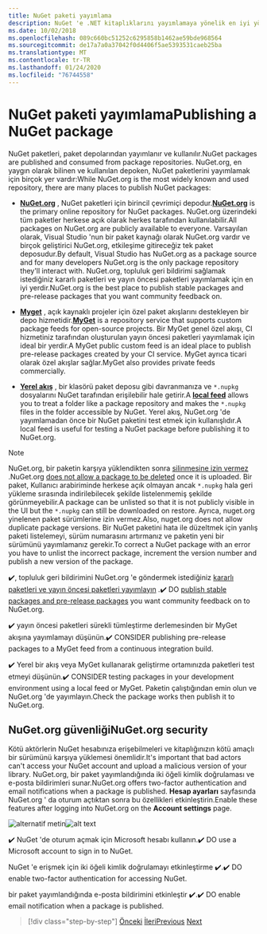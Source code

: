 ```yaml
---
title: NuGet paketi yayımlama
description: NuGet 'e .NET kitaplıklarını yayımlamaya yönelik en iyi yöntem önerileri.
ms.date: 10/02/2018
ms.openlocfilehash: 089c660bc51252c6295858b1462ae59bde968564
ms.sourcegitcommit: de17a7a0a37042f0d4406f5ae5393531caeb25ba
ms.translationtype: MT
ms.contentlocale: tr-TR
ms.lasthandoff: 01/24/2020
ms.locfileid: "76744558"
---
```

# <a name="publishing-a-nuget-package"></a><span data-ttu-id="0288c-103">NuGet paketi yayımlama</span><span class="sxs-lookup"><span data-stu-id="0288c-103">Publishing a NuGet package</span></span>

<span data-ttu-id="0288c-104">NuGet paketleri, paket depolarından yayımlanır ve kullanılır.</span><span class="sxs-lookup"><span data-stu-id="0288c-104">NuGet packages are published and consumed from package repositories.</span></span> <span data-ttu-id="0288c-105">NuGet.org, en yaygın olarak bilinen ve kullanılan depoken, NuGet paketlerini yayımlamak için birçok yer vardır:</span><span class="sxs-lookup"><span data-stu-id="0288c-105">While NuGet.org is the most widely known and used repository, there are many places to publish NuGet packages:</span></span>

* <span data-ttu-id="0288c-106">**[NuGet.org](https://www.nuget.org/)** , NuGet paketleri için birincil çevrimiçi depodur.</span><span class="sxs-lookup"><span data-stu-id="0288c-106">**[NuGet.org](https://www.nuget.org/)** is the primary online repository for NuGet packages.</span></span> <span data-ttu-id="0288c-107">NuGet.org üzerindeki tüm paketler herkese açık olarak herkes tarafından kullanılabilir.</span><span class="sxs-lookup"><span data-stu-id="0288c-107">All packages on NuGet.org are publicly available to everyone.</span></span> <span data-ttu-id="0288c-108">Varsayılan olarak, Visual Studio 'nun bir paket kaynağı olarak NuGet.org vardır ve birçok geliştirici NuGet.org, etkileşime gitireceğiz tek paket deposudur.</span><span class="sxs-lookup"><span data-stu-id="0288c-108">By default, Visual Studio has NuGet.org as a package source and for many developers NuGet.org is the only package repository they'll interact with.</span></span> <span data-ttu-id="0288c-109">NuGet.org, topluluk geri bildirimi sağlamak istediğiniz kararlı paketleri ve yayın öncesi paketleri yayımlamak için en iyi yerdir.</span><span class="sxs-lookup"><span data-stu-id="0288c-109">NuGet.org is the best place to publish stable packages and pre-release packages that you want community feedback on.</span></span>

* <span data-ttu-id="0288c-110">**[Myget](https://myget.org/)** , açık kaynaklı projeler için özel paket akışlarını destekleyen bir depo hizmetidir.</span><span class="sxs-lookup"><span data-stu-id="0288c-110">**[MyGet](https://myget.org/)** is a repository service that supports custom package feeds for open-source projects.</span></span> <span data-ttu-id="0288c-111">Bir MyGet genel özel akışı, CI hizmetiniz tarafından oluşturulan yayın öncesi paketleri yayımlamak için ideal bir yerdir.</span><span class="sxs-lookup"><span data-stu-id="0288c-111">A MyGet public custom feed is an ideal place to publish pre-release packages created by your CI service.</span></span> <span data-ttu-id="0288c-112">MyGet ayrıca ticari olarak özel akışlar sağlar.</span><span class="sxs-lookup"><span data-stu-id="0288c-112">MyGet also provides private feeds commercially.</span></span>

* <span data-ttu-id="0288c-113">**[Yerel akış](/nuget/hosting-packages/local-feeds)** , bir klasörü paket deposu gibi davranmanıza ve `*.nupkg` dosyalarını NuGet tarafından erişilebilir hale getirir.</span><span class="sxs-lookup"><span data-stu-id="0288c-113">A **[local feed](/nuget/hosting-packages/local-feeds)** allows you to treat a folder like a package repository and makes the `*.nupkg` files in the folder accessible by NuGet.</span></span> <span data-ttu-id="0288c-114">Yerel akış, NuGet.org 'de yayımlamadan önce bir NuGet paketini test etmek için kullanışlıdır.</span><span class="sxs-lookup"><span data-stu-id="0288c-114">A local feed is useful for testing a NuGet package before publishing it to NuGet.org.</span></span>

> [!NOTE]
> <span data-ttu-id="0288c-115">NuGet.org, bir paketin karşıya yüklendikten sonra [silinmesine izin vermez](/nuget/policies/deleting-packages) .</span><span class="sxs-lookup"><span data-stu-id="0288c-115">NuGet.org [does not allow a package to be deleted](/nuget/policies/deleting-packages) once it is uploaded.</span></span> <span data-ttu-id="0288c-116">Bir paket, Kullanıcı arabiriminde herkese açık olmayan ancak `*.nupkg` hala geri yükleme sırasında indirilebilecek şekilde listelenmemiş şekilde görünmeyebilir.</span><span class="sxs-lookup"><span data-stu-id="0288c-116">A package can be unlisted so that it is not publicly visible in the UI but the `*.nupkg` can still be downloaded on restore.</span></span> <span data-ttu-id="0288c-117">Ayrıca, nuget.org yinelenen paket sürümlerine izin vermez.</span><span class="sxs-lookup"><span data-stu-id="0288c-117">Also, nuget.org does not allow duplicate package versions.</span></span> <span data-ttu-id="0288c-118">Bir NuGet paketini hata ile düzeltmek için yanlış paketi listelemeyi, sürüm numarasını artırmanız ve paketin yeni bir sürümünü yayımlamanız gerekir.</span><span class="sxs-lookup"><span data-stu-id="0288c-118">To correct a NuGet package with an error you have to unlist the incorrect package, increment the version number and publish a new version of the package.</span></span>

<span data-ttu-id="0288c-119">✔️, topluluk geri bildirimini NuGet.org 'e göndermek istediğiniz [kararlı paketleri ve yayın öncesi paketleri yayımlayın](/nuget/create-packages/publish-a-package) .</span><span class="sxs-lookup"><span data-stu-id="0288c-119">✔️ DO [publish stable packages and pre-release packages](/nuget/create-packages/publish-a-package) you want community feedback on to NuGet.org.</span></span>

<span data-ttu-id="0288c-120">✔️ yayın öncesi paketleri sürekli tümleştirme derlemesinden bir MyGet akışına yayımlamayı düşünün.</span><span class="sxs-lookup"><span data-stu-id="0288c-120">✔️ CONSIDER publishing pre-release packages to a MyGet feed from a continuous integration build.</span></span>

<span data-ttu-id="0288c-121">✔️ Yerel bir akış veya MyGet kullanarak geliştirme ortamınızda paketleri test etmeyi düşünün.</span><span class="sxs-lookup"><span data-stu-id="0288c-121">✔️ CONSIDER testing packages in your development environment using a local feed or MyGet.</span></span> <span data-ttu-id="0288c-122">Paketin çalıştığından emin olun ve NuGet.org 'de yayımlayın.</span><span class="sxs-lookup"><span data-stu-id="0288c-122">Check the package works then publish it to NuGet.org.</span></span>

## <a name="nugetorg-security"></a><span data-ttu-id="0288c-123">NuGet.org güvenliği</span><span class="sxs-lookup"><span data-stu-id="0288c-123">NuGet.org security</span></span>

<span data-ttu-id="0288c-124">Kötü aktörlerin NuGet hesabınıza erişebilmeleri ve kitaplığınızın kötü amaçlı bir sürümünü karşıya yüklemesi önemlidir.</span><span class="sxs-lookup"><span data-stu-id="0288c-124">It's important that bad actors can't access your NuGet account and upload a malicious version of your library.</span></span> <span data-ttu-id="0288c-125">NuGet.org, bir paket yayımlandığında iki öğeli kimlik doğrulaması ve e-posta bildirimleri sunar.</span><span class="sxs-lookup"><span data-stu-id="0288c-125">NuGet.org offers two-factor authentication and email notifications when a package is published.</span></span> <span data-ttu-id="0288c-126">**Hesap ayarları** sayfasında NuGet.org ' da oturum açtıktan sonra bu özellikleri etkinleştirin.</span><span class="sxs-lookup"><span data-stu-id="0288c-126">Enable these features after logging into NuGet.org on the **Account settings** page.</span></span>

<span data-ttu-id="0288c-127">![alternatif metin](./media/publish-nuget-package/nuget-2fa.png "NuGet hesap güvenliği")</span><span class="sxs-lookup"><span data-stu-id="0288c-127">![alt text](./media/publish-nuget-package/nuget-2fa.png "NuGet Account Security")</span></span>

<span data-ttu-id="0288c-128">✔️ NuGet 'de oturum açmak için Microsoft hesabı kullanın.</span><span class="sxs-lookup"><span data-stu-id="0288c-128">✔️ DO use a Microsoft account to sign in to NuGet.</span></span>

<span data-ttu-id="0288c-129">NuGet 'e erişmek için iki öğeli kimlik doğrulamayı etkinleştirme ✔️.</span><span class="sxs-lookup"><span data-stu-id="0288c-129">✔️ DO enable two-factor authentication for accessing NuGet.</span></span>

<span data-ttu-id="0288c-130">bir paket yayımlandığında e-posta bildirimini etkinleştir ✔️.</span><span class="sxs-lookup"><span data-stu-id="0288c-130">✔️ DO enable email notification when a package is published.</span></span>

>[!div class="step-by-step"]
><span data-ttu-id="0288c-131">[Önceki](sourcelink.md)
>[İleri](versioning.md)</span><span class="sxs-lookup"><span data-stu-id="0288c-131">[Previous](sourcelink.md)
[Next](versioning.md)</span></span>
